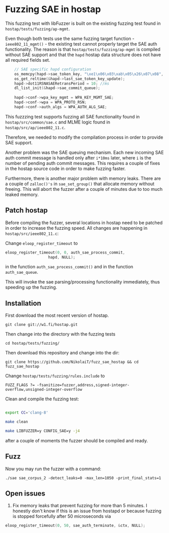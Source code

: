 # Fuzzing SAE in hostap

This fuzzing test with libFuzzer is built on the existing fuzzing test found in `hostap/tests/fuzzing/ap-mgmt`.

Even though both tests use the same fuzzing target function - `ieee802_11_mgmt()` - the existing test cannot
properly target the SAE auth functionality. The reason is that `hostap/tests/fuzzing/ap-mgmt` is compiled without SAE support
and that the `hapd` hostap data structure does not have all required fields set.

```C
	// SAE specific hapd configuration
	os_memcpy(hapd->sae_token_key, "\xe1\x06\x03\xab\x05\x26\x07\x08", 8);
	os_get_reltime(&hapd->last_sae_token_key_update);
	hapd->dot11RSNASAERetransPeriod = 10; //ms
    dl_list_init(&hapd->sae_commit_queue);
	
	hapd->conf->wpa_key_mgmt = WPA_KEY_MGMT_SAE;
	hapd->conf->wpa = WPA_PROTO_RSN;
	hapd->conf->auth_algs = WPA_AUTH_ALG_SAE;
```    

This fuzzzing test supports fuzzing all SAE functionality found in `hostap/src/common/sae.c` and 
MLME logic found in `hostap/src/ap/ieee802_11.c`. 

Therefore, we needed to modify the compilation process in order to provide SAE support.

Another problem was the SAE queuing mechanism. Each new incoming SAE auth commit message is handled only 
after `i*10ms` later, where `i` is the number of pending auth commit messages. This requires a couple of fixes in the 
hostap source code in order to make fuzzing faster.

Furthermore, there is another major problem with memory leaks. There are a couple of `zalloc()'s` in `sae_set_group()` that
allocate memory without freeing. This will abort the fuzzer after a couple of minutes due to too much leaked memory.

## Patch hostap

Before compiling the fuzzer, several locations in hostap need to be patched in order to increase the fuzzing 
speed. All changes are happening in `hostap/src/ieee802_11.c`:

Change `eloop_register_timeout` to 

```C
eloop_register_timeout(0, 0, auth_sae_process_commit,
			       hapd, NULL);
```
                   
in the function `auth_sae_process_commit()` and in the function `auth_sae_queue`.

This will invoke the sae parsing/processing functionality immediately, thus speeding up the fuzzing.

## Installation

First download the most recent version of hostap.

`git clone git://w1.fi/hostap.git`

Then change into the directory with the fuzzing tests

`cd hostap/tests/fuzzing/`

Then download this repository and change into the dir:

`git clone https://github.com/NikolaiT/fuzz_sae_hostap && cd fuzz_sae_hostap`

Change `hostap/tests/fuzzing/rules.include` to 

```
FUZZ_FLAGS ?= -fsanitize=fuzzer,address,signed-integer-overflow,unsigned-integer-overflow
```

Clean and compile the fuzzing test:

```bash

export CC='clang-8'

make clean

make LIBFUZZER=y CONFIG_SAE=y -j4
```

after a couple of moments the fuzzer should be compiled and ready. 

## Fuzz

Now you may run the fuzzer with a command:

```
./sae sae_corpus_2 -detect_leaks=0 -max_len=1050 -print_final_stats=1
```

## Open issues

1. Fix memory leaks that prevent fuzzing for more than 5 minutes. I honestly don't know if this is an issue 
from hostapd or because fuzzing is stopped forcefully after 50 microseconds via

```C
eloop_register_timeout(0, 50, sae_auth_terminate, &ctx, NULL);
```



 
